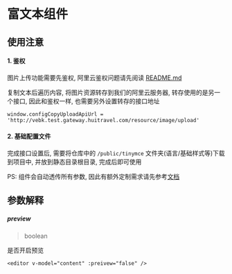 # 富文本组件

## 使用注意

#### 1. 鉴权
图片上传功能需要先鉴权, 阿里云鉴权问题请先阅读 [README.md](../upload/README.md)

复制文本后遍历内容, 将图片资源转存到我们的阿里云服务器, 转存使用的是另一个接口, 因此和鉴权一样, 也需要另外设置转存的接口地址

```javasciprt
window.configCopyUploadApiUrl = 'http://vebk.test.gateway.huitravel.com/resource/image/upload'
```

#### 2. 基础配置文件
完成接口设置后, 需要将仓库中的 `/public/tinymce` 文件夹(语言/基础样式等)下载到项目中, 并放到静态目录根目录, 完成后即可使用

PS: 组件会自动透传所有参数, 因此有额外定制需求请先参考[文档](https://www.tiny.cloud/docs/tinymce/6/)

## 参数解释

##### preview
> boolean

是否开启预览

```vue
<editor v-model="content" :preivew="false" />
```
